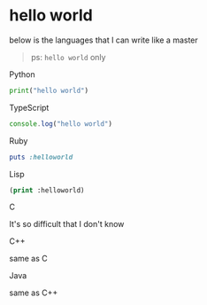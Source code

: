 # hello world

below is the languages that I can write like a master

> ps: `hello world` only

Python

```python
print("hello world")
```

TypeScript

```typescript
console.log("hello world")
```

Ruby

```ruby
puts :helloworld
```

Lisp
  
```lisp
(print :helloworld)
```

C

It's so difficult that I don't know

C++

same as C

Java

same as C++
